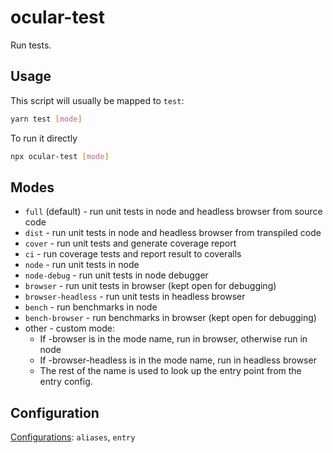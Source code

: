 # ocular-test

Run tests.

## Usage

This script will usually be mapped to `test`:
```bash
yarn test [mode]
```

To run it directly
```bash
npx ocular-test [mode]
```

## Modes

- `full` (default) - run unit tests in node and headless browser from source code
- `dist` - run unit tests in node and headless browser from transpiled code
- `cover` - run unit tests and generate coverage report
- `ci` - run coverage tests and report result to coveralls
- `node` - run unit tests in node
- `node-debug` - run unit tests in node debugger
- `browser` - run unit tests in browser (kept open for debugging)
- `browser-headless` - run unit tests in headless browser
- `bench` - run benchmarks in node
- `bench-browser` - run benchmarks in browser (kept open for debugging)
- other - custom mode:
  + If -browser is in the mode name, run in browser, otherwise run in node
  + If -browser-headless is in the mode name, run in headless browser
  + The rest of the name is used to look up the entry point from the entry config.

## Configuration

[Configurations](#ocular-dev-tools-1): `aliases`, `entry`
